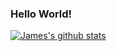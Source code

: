 ### Hello World!
[![James's github stats](https://github-readme-stats.vercel.app/api?username=James-Oswald)](https://github.com/anuraghazra/github-readme-stats)

